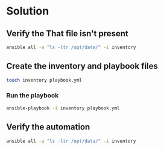 # Solution

## Verify the That file isn't present

```bash
ansible all -a "ls -ltr /opt/data/" -i inventory
```

## Create the inventory and playbook files

```bash
touch inventory playbook.yml
```

### Run the playbook

```bash
ansible-playbook -i inventory playbook.yml
```

## Verify the automation

```bash
ansible all -a "ls -ltr /opt/data/" -i inventory
```
